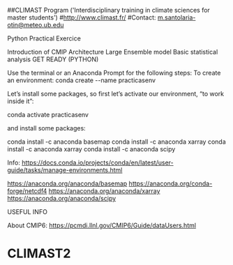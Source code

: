 ##CLIMAST Program ('Interdisciplinary training in climate sciences for master students') #http://www.climast.fr/ #Contact: m.santolaria-otin@meteo.ub.edu

Python Practical Exercice

Introduction of CMIP Architecture
Large Ensemble model
Basic statistical analysis
GET READY (PYTHON)

Use the terminal or an Anaconda Prompt for the following steps: To create an environment: conda create --name practicasenv

Let’s install some packages, so first let’s activate our environment, “to work inside it”:

conda activate practicasenv

and install some packages:

conda install -c anaconda basemap conda install -c anaconda xarray conda install -c anaconda xarray conda install -c anaconda scipy

Info: https://docs.conda.io/projects/conda/en/latest/user-guide/tasks/manage-environments.html

https://anaconda.org/anaconda/basemap https://anaconda.org/conda-forge/netcdf4 https://anaconda.org/anaconda/xarray https://anaconda.org/anaconda/scipy

USEFUL INFO

About CMIP6: https://pcmdi.llnl.gov/CMIP6/Guide/dataUsers.html
# CLIMAST2
